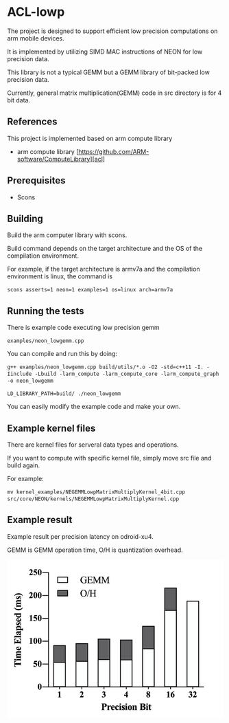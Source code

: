 # ACL-lowp
The project is designed to support efficient low precision computations on arm mobile devices.

It is implemented by utilizing SIMD MAC instructions of NEON for low precision data.

This library is not a typical GEMM but a GEMM library of bit-packed low precision data.

Currently, general matrix multiplication(GEMM) code in src directory is for 4 bit data.

## References
This project is implemented based on arm compute library

* arm compute library  [https://github.com/ARM-software/ComputeLibrary][acl]

## Prerequisites
* Scons

## Building
Build the arm computer library with scons.

Build command depends on the target architecture and the OS of the compilation environment.

For example, if the target architecture is armv7a and the compilation environment is linux, the command is

```
scons asserts=1 neon=1 examples=1 os=linux arch=armv7a
```

## Running the tests
There is example code executing low precision gemm

```
examples/neon_lowgemm.cpp
```

You can compile and run this by doing:

```
g++ examples/neon_lowgemm.cpp build/utils/*.o -O2 -std=c++11 -I. -Iinclude -Lbuild -larm_compute -larm_compute_core -larm_compute_graph -o neon_lowgemm
```
```
LD_LIBRARY_PATH=build/ ./neon_lowgemm
```

You can easily modify the example code and make your own.

## Example kernel files

There are kernel files for serveral data types and operations.

If you want to compute with specific kernel file, simply move src file and build again.

For example:

```
mv kernel_examples/NEGEMMLowpMatrixMultiplyKernel_4bit.cpp src/core/NEON/kernels/NEGEMMLowpMatrixMultiplyKernel.cpp
```

## Example result
Example result per precision latency on odroid-xu4.

GEMM is GEMM operation time, O/H is quantization overhead.

![imagename](./image/result.png)

[acl]:https://github.com/ARM-software/ComputeLibrary
